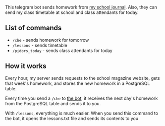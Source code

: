 This telegram bot sends homework from [my school journal](https://sgo.edu-74.ru/). Also, they can send my class
timetable at school and class attendants for today.

## List of commands

- `/che` - sends homework for tomorrow
- `/lessons` - sends timetable
- `/pidors_today` - sends class attendants for today

## How it works

Every hour, my server sends requests to the school magazine website, gets that week's homework, and stores the new
homework in a PostgreSQL table.

Every time you send a `/che` to [the bot](https://che_zadaliBot.t.me), it receives the next day's homework from the
PostgreSQL table and sends it to you.

With `/lessons`, everything is much easier. When you send this command to the bot, it opens the lessons.txt file and
sends its contents to you